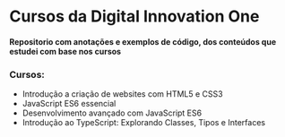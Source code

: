# Cursos da Digital Innovation One
#### Repositorio com anotações e exemplos de código, dos conteúdos que estudei com base nos cursos

### **Cursos:**

- Introdução a criação de websites com HTML5 e CSS3
- JavaScript ES6 essencial
- Desenvolvimento avançado com JavaScript ES6
- Introdução ao TypeScript: Explorando Classes, Tipos e Interfaces
